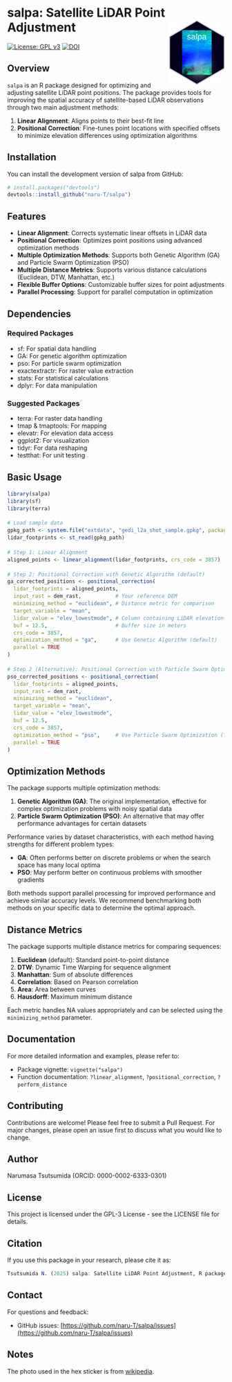 # salpa: Satellite LiDAR Point Adjustment <img src="inst/hex/salpa_hex.png" align="right" height="150" />

<!-- badges: start -->
[![License: GPL v3](https://img.shields.io/badge/License-GPLv3-blue.svg)](https://www.gnu.org/licenses/gpl-3.0)
[![DOI](https://zenodo.org/badge/929837682.svg)](https://doi.org/10.5281/zenodo.15041709)
<!-- badges: end -->

## Overview

`salpa` is an R package designed for optimizing and adjusting satellite LiDAR point positions. The package provides tools for improving the spatial accuracy of satellite-based LiDAR observations through two main adjustment methods:

1. **Linear Alignment**: Aligns points to their best-fit line
2. **Positional Correction**: Fine-tunes point locations with specified offsets to minimize elevation differences using optimization algorithms

## Installation

You can install the development version of salpa from GitHub:

```r
# install.packages("devtools")
devtools::install_github("naru-T/salpa")
```

## Features

- **Linear Alignment**: Corrects systematic linear offsets in LiDAR data
- **Positional Correction**: Optimizes point positions using advanced optimization methods
- **Multiple Optimization Methods**: Supports both Genetic Algorithm (GA) and Particle Swarm Optimization (PSO)
- **Multiple Distance Metrics**: Supports various distance calculations (Euclidean, DTW, Manhattan, etc.)
- **Flexible Buffer Options**: Customizable buffer sizes for point adjustments
- **Parallel Processing**: Support for parallel computation in optimization

## Dependencies

### Required Packages
- sf: For spatial data handling
- GA: For genetic algorithm optimization
- pso: For particle swarm optimization
- exactextractr: For raster value extraction
- stats: For statistical calculations
- dplyr: For data manipulation

### Suggested Packages
- terra: For raster data handling
- tmap & tmaptools: For mapping
- elevatr: For elevation data access
- ggplot2: For visualization
- tidyr: For data reshaping
- testthat: For unit testing

## Basic Usage

```r
library(salpa)
library(sf)
library(terra)

# Load sample data
gpkg_path <- system.file("extdata", "gedi_l2a_shot_sample.gpkg", package = "salpa")
lidar_footprints <- st_read(gpkg_path)

# Step 1: Linear Alignment
aligned_points <- linear_alignment(lidar_footprints, crs_code = 3857)

# Step 2: Positional Correction with Genetic Algorithm (default)
ga_corrected_positions <- positional_correction(
  lidar_footprints = aligned_points,
  input_rast = dem_rast,           # Your reference DEM
  minimizing_method = "euclidean", # Distance metric for comparison
  target_variable = "mean",
  lidar_value = "elev_lowestmode", # Column containing LiDAR elevation values
  buf = 12.5,                      # Buffer size in meters
  crs_code = 3857,
  optimization_method = "ga",      # Use Genetic Algorithm (default)
  parallel = TRUE
)

# Step 2 (Alternative): Positional Correction with Particle Swarm Optimization
pso_corrected_positions <- positional_correction(
  lidar_footprints = aligned_points,
  input_rast = dem_rast,
  minimizing_method = "euclidean",
  target_variable = "mean",
  lidar_value = "elev_lowestmode",
  buf = 12.5,
  crs_code = 3857,
  optimization_method = "pso",     # Use Particle Swarm Optimization (faster alternative)
  parallel = TRUE
)
```

## Optimization Methods

The package supports multiple optimization methods:

1. **Genetic Algorithm (GA)**: The original implementation, effective for complex optimization problems with noisy spatial data
2. **Particle Swarm Optimization (PSO)**: An alternative that may offer performance advantages for certain datasets

Performance varies by dataset characteristics, with each method having strengths for different problem types:
- **GA**: Often performs better on discrete problems or when the search space has many local optima
- **PSO**: May perform better on continuous problems with smoother gradients

Both methods support parallel processing for improved performance and achieve similar accuracy levels. We recommend benchmarking both methods on your specific data to determine the optimal approach.

## Distance Metrics

The package supports multiple distance metrics for comparing sequences:

1. **Euclidean** (default): Standard point-to-point distance
2. **DTW**: Dynamic Time Warping for sequence alignment
3. **Manhattan**: Sum of absolute differences
4. **Correlation**: Based on Pearson correlation
5. **Area**: Area between curves
6. **Hausdorff**: Maximum minimum distance

Each metric handles NA values appropriately and can be selected using the `minimizing_method` parameter.

## Documentation

For more detailed information and examples, please refer to:
- Package vignette: `vignette("salpa")`
- Function documentation: `?linear_alignment`, `?positional_correction`, `?perform_distance`

## Contributing

Contributions are welcome! Please feel free to submit a Pull Request. For major changes, please open an issue first to discuss what you would like to change.

## Author

Narumasa Tsutsumida (ORCID: 0000-0002-6333-0301)

## License

This project is licensed under the GPL-3 License - see the LICENSE file for details.

## Citation

If you use this package in your research, please cite it as:

```r
Tsutsumida N. (2025) salpa: Satellite LiDAR Point Adjustment, R package version 0.0.1.3, https://github.com/naru-T/salpa
```

## Contact

For questions and feedback:
- GitHub issues: [https://github.com/naru-T/salpa/issues](https://github.com/naru-T/salpa/issues)

## Notes

The photo used in the hex sticker is from [wikipedia](https://en.wikipedia.org/wiki/Salp#/media/File:Sea_Salp_Chain.jpg).
